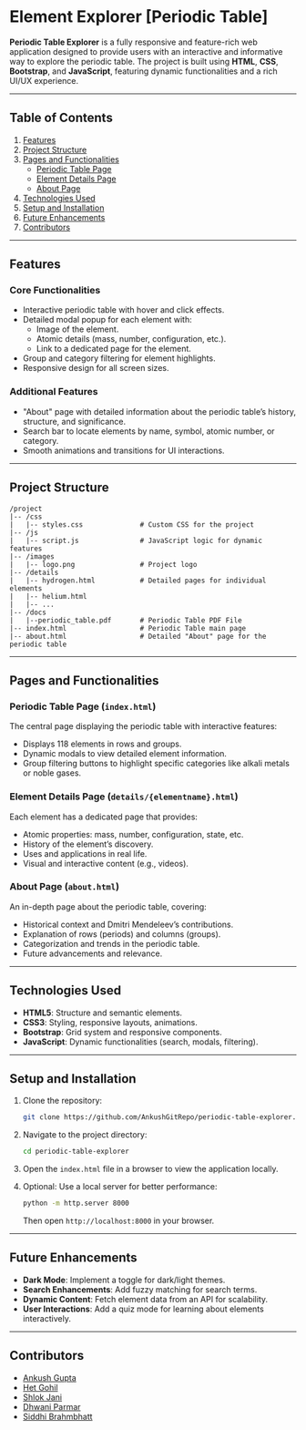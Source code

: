 # Element Explorer [Periodic Table]

**Periodic Table Explorer** is a fully responsive and feature-rich web application designed to provide users with an interactive and informative way to explore the periodic table. The project is built using **HTML**, **CSS**, **Bootstrap**, and **JavaScript**, featuring dynamic functionalities and a rich UI/UX experience.

---

## Table of Contents

1. [Features](#features)
2. [Project Structure](#project-structure)
3. [Pages and Functionalities](#pages-and-functionalities)
   - [Periodic Table Page](#periodic-table-page)
   - [Element Details Page](#element-details-page)
   - [About Page](#about-page)
4. [Technologies Used](#technologies-used)
5. [Setup and Installation](#setup-and-installation)
6. [Future Enhancements](#future-enhancements)
7. [Contributors](#contributors)

---

## Features

### **Core Functionalities**
- Interactive periodic table with hover and click effects.
- Detailed modal popup for each element with:
  - Image of the element.
  - Atomic details (mass, number, configuration, etc.).
  - Link to a dedicated page for the element.
- Group and category filtering for element highlights.
- Responsive design for all screen sizes.

### **Additional Features**
- "About" page with detailed information about the periodic table’s history, structure, and significance.
- Search bar to locate elements by name, symbol, atomic number, or category.
- Smooth animations and transitions for UI interactions.

---

## Project Structure

```
/project
|-- /css
|   |-- styles.css              # Custom CSS for the project
|-- /js
|   |-- script.js               # JavaScript logic for dynamic features
|-- /images
|   |-- logo.png                # Project logo
|-- /details
|   |-- hydrogen.html           # Detailed pages for individual elements
|   |-- helium.html
|   |-- ...
|-- /docs
|   |--periodic_table.pdf       # Periodic Table PDF File
|-- index.html                  # Periodic Table main page
|-- about.html                  # Detailed "About" page for the periodic table
```

---

## Pages and Functionalities

### **Periodic Table Page** (`index.html`)
The central page displaying the periodic table with interactive features:
- Displays 118 elements in rows and groups.
- Dynamic modals to view detailed element information.
- Group filtering buttons to highlight specific categories like alkali metals or noble gases.

### **Element Details Page** (`details/{elementname}.html`)
Each element has a dedicated page that provides:
- Atomic properties: mass, number, configuration, state, etc.
- History of the element’s discovery.
- Uses and applications in real life.
- Visual and interactive content (e.g., videos).

### **About Page** (`about.html`)
An in-depth page about the periodic table, covering:
- Historical context and Dmitri Mendeleev’s contributions.
- Explanation of rows (periods) and columns (groups).
- Categorization and trends in the periodic table.
- Future advancements and relevance.

---

## Technologies Used

- **HTML5**: Structure and semantic elements.
- **CSS3**: Styling, responsive layouts, animations.
- **Bootstrap**: Grid system and responsive components.
- **JavaScript**: Dynamic functionalities (search, modals, filtering).

---

## Setup and Installation

1. Clone the repository:
   ```bash
   git clone https://github.com/AnkushGitRepo/periodic-table-explorer.git
   ```

2. Navigate to the project directory:
   ```bash
   cd periodic-table-explorer
   ```

3. Open the `index.html` file in a browser to view the application locally.

4. Optional: Use a local server for better performance:
   ```bash
   python -m http.server 8000
   ```
   Then open `http://localhost:8000` in your browser.

---

## Future Enhancements

- **Dark Mode**: Implement a toggle for dark/light themes.
- **Search Enhancements**: Add fuzzy matching for search terms.
- **Dynamic Content**: Fetch element data from an API for scalability.
- **User Interactions**: Add a quiz mode for learning about elements interactively.

---

## Contributors

- [Ankush Gupta](https://www.linkedin.com/in/ankushgupta18/)
- [Het Gohil](https://www.linkedin.com/in/het-gohil/)
- [Shlok Jani](https://www.linkedin.com/in/shlok-jani-a5a98732b/)
- [Dhwani Parmar](https://www.linkedin.com/in/dhwani-parmar-6a7bb1346/?utm_source=share&utm_campaign=share_via&utm_content=profile&utm_medium=android_app)
- [Siddhi Brahmbhatt](https://www.linkedin.com/in/siddhi-brahmbhatt-482590347?utm_source=share&utm_campaign=share_via&utm_content=profile&utm_medium=ios_app)
